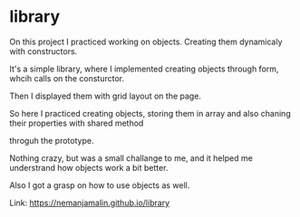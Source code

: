 # library


On this project I practiced working on objects. Creating them dynamicaly with constructors.

It's a simple library, where I implemented creating objects through form, whcih calls on the consturctor.

Then I displayed them with grid layout on the page.

So here I practiced creating objects, storing them in array and also chaning their properties with shared method

throguh the prototype.

Nothing crazy, but was a small challange to me, and it helped me understrand how objects work a bit better.

Also I got a grasp on how to use objects as well.

Link: https://nemanjamalin.github.io/library